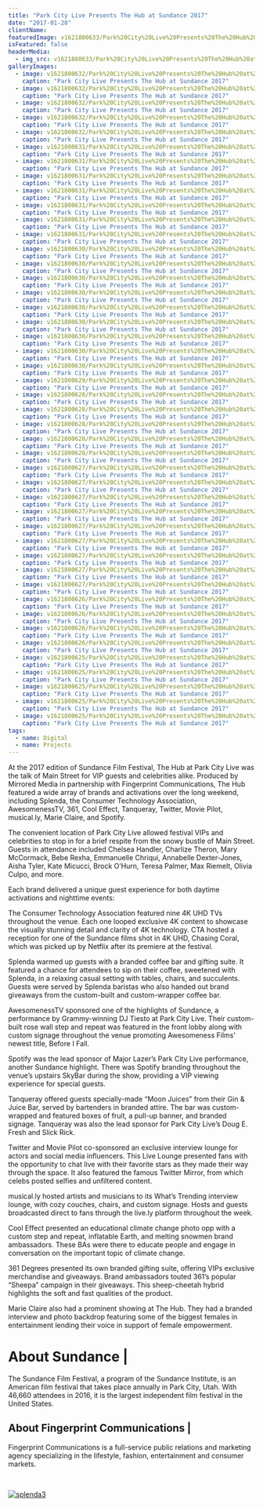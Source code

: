 ```yaml
---
title: "Park City Live Presents The Hub at Sundance 2017"
date: "2017-01-28"
clientName: 
featuredImage: v1621800633/Park%20City%20Live%20Presents%20The%20Hub%20at%20Sundance%202017/632273526-768x512_ekaqyj.jpg
isFeatured: false
headerMedia:
  - img_src: v1621800633/Park%20City%20Live%20Presents%20The%20Hub%20at%20Sundance%202017/632273526-768x512_ekaqyj.jpg
galleryImages:
  - image: v1621800632/Park%20City%20Live%20Presents%20The%20Hub%20at%20Sundance%202017/361x2_b12zfr.jpg
    caption: "Park City Live Presents The Hub at Sundance 2017"
  - image: v1621800632/Park%20City%20Live%20Presents%20The%20Hub%20at%20Sundance%202017/632273534-768x512_pqeq0a.jpg
    caption: "Park City Live Presents The Hub at Sundance 2017"
  - image: v1621800632/Park%20City%20Live%20Presents%20The%20Hub%20at%20Sundance%202017/632273538-768x512_esnidl.jpg
    caption: "Park City Live Presents The Hub at Sundance 2017"
  - image: v1621800632/Park%20City%20Live%20Presents%20The%20Hub%20at%20Sundance%202017/361_gnvdiu.jpg
    caption: "Park City Live Presents The Hub at Sundance 2017"
  - image: v1621800632/Park%20City%20Live%20Presents%20The%20Hub%20at%20Sundance%202017/632273546-768x512_nffbjx.jpg
    caption: "Park City Live Presents The Hub at Sundance 2017"
  - image: v1621800631/Park%20City%20Live%20Presents%20The%20Hub%20at%20Sundance%202017/632273570-768x512_v8dgsf.jpg
    caption: "Park City Live Presents The Hub at Sundance 2017"
  - image: v1621800631/Park%20City%20Live%20Presents%20The%20Hub%20at%20Sundance%202017/632273554-768x512_zmx68e.jpg
    caption: "Park City Live Presents The Hub at Sundance 2017"
  - image: v1621800631/Park%20City%20Live%20Presents%20The%20Hub%20at%20Sundance%202017/632405822-768x436_jgoqgs.jpg
    caption: "Park City Live Presents The Hub at Sundance 2017"
  - image: v1621800631/Park%20City%20Live%20Presents%20The%20Hub%20at%20Sundance%202017/632397884-683x1024_e2zg5d.jpg
    caption: "Park City Live Presents The Hub at Sundance 2017"
  - image: v1621800631/Park%20City%20Live%20Presents%20The%20Hub%20at%20Sundance%202017/632397896-768x512_p5gcwx.jpg
    caption: "Park City Live Presents The Hub at Sundance 2017"
  - image: v1621800631/Park%20City%20Live%20Presents%20The%20Hub%20at%20Sundance%202017/632405842-768x512_tgsowu.jpg
    caption: "Park City Live Presents The Hub at Sundance 2017"
  - image: v1621800631/Park%20City%20Live%20Presents%20The%20Hub%20at%20Sundance%202017/632405838-768x512_xn7r1h.jpg
    caption: "Park City Live Presents The Hub at Sundance 2017"
  - image: v1621800630/Park%20City%20Live%20Presents%20The%20Hub%20at%20Sundance%202017/632405852-768x512_cfddqg.jpg
    caption: "Park City Live Presents The Hub at Sundance 2017"
  - image: v1621800630/Park%20City%20Live%20Presents%20The%20Hub%20at%20Sundance%202017/632601696-768x512_wycdcv.jpg
    caption: "Park City Live Presents The Hub at Sundance 2017"
  - image: v1621800630/Park%20City%20Live%20Presents%20The%20Hub%20at%20Sundance%202017/632601602-768x512_mfctgr.jpg
    caption: "Park City Live Presents The Hub at Sundance 2017"
  - image: v1621800630/Park%20City%20Live%20Presents%20The%20Hub%20at%20Sundance%202017/632602212-768x512_rl1nnf.jpg
    caption: "Park City Live Presents The Hub at Sundance 2017"
  - image: v1621800630/Park%20City%20Live%20Presents%20The%20Hub%20at%20Sundance%202017/693849393_MK_0825_E8B23FBEB18D463FE007C5B7EA0115FF-682x1024_wsbuyb.jpg
    caption: "Park City Live Presents The Hub at Sundance 2017"
  - image: v1621800630/Park%20City%20Live%20Presents%20The%20Hub%20at%20Sundance%202017/693849393_MK_0805_EF88F5E3B5A67E33004E31E9871B9DC1-768x511_iccgvz.jpg
    caption: "Park City Live Presents The Hub at Sundance 2017"
  - image: v1621800630/Park%20City%20Live%20Presents%20The%20Hub%20at%20Sundance%202017/693849393_MK_0853_BE921A496059538238F660E868E422E7-682x1024_piwa6i.jpg
    caption: "Park City Live Presents The Hub at Sundance 2017"
  - image: v1621800630/Park%20City%20Live%20Presents%20The%20Hub%20at%20Sundance%202017/693849393_MK_6908_5A7BD9B37984106A9BFCDF17BF2717E0-682x1024_irlalb.jpg
    caption: "Park City Live Presents The Hub at Sundance 2017"
  - image: v1621800630/Park%20City%20Live%20Presents%20The%20Hub%20at%20Sundance%202017/693849393_MK_9584_E6BA4C9C36B4CEDE366002F06ACA2DA0-768x511_lgr2aq.jpg
    caption: "Park City Live Presents The Hub at Sundance 2017"
  - image: v1621800629/Park%20City%20Live%20Presents%20The%20Hub%20at%20Sundance%202017/693849393_MK_9754_93C7F65A8A95A0FF1C91E519532E1B2C-682x1024_u5tjbw.jpg
    caption: "Park City Live Presents The Hub at Sundance 2017"
  - image: v1621800628/Park%20City%20Live%20Presents%20The%20Hub%20at%20Sundance%202017/693849393_MK_9827_83EBE58BBDB026A16131840F7D2185BE-768x511_v2v3yv.jpg
    caption: "Park City Live Presents The Hub at Sundance 2017"
  - image: v1621800628/Park%20City%20Live%20Presents%20The%20Hub%20at%20Sundance%202017/693849393_MK_9899_CCA54105AEF39373BE49EE6ACAB5CCB1-768x511_vztzrv.jpg
    caption: "Park City Live Presents The Hub at Sundance 2017"
  - image: v1621800628/Park%20City%20Live%20Presents%20The%20Hub%20at%20Sundance%202017/693849393_MK_9920_C257FEA69AC1130299F7BED6CA0BFA0E-1-768x511_m5uvxo.jpg
    caption: "Park City Live Presents The Hub at Sundance 2017"
  - image: v1621800628/Park%20City%20Live%20Presents%20The%20Hub%20at%20Sundance%202017/693849393_MK_9983_A2A907A03CBAB1F4E67AA0940605EB41-768x511_uej5w4.jpg
    caption: "Park City Live Presents The Hub at Sundance 2017"
  - image: v1621800628/Park%20City%20Live%20Presents%20The%20Hub%20at%20Sundance%202017/cool-effect-marie-claire--768x511_wltlfr.jpg
    caption: "Park City Live Presents The Hub at Sundance 2017"
  - image: v1621800627/Park%20City%20Live%20Presents%20The%20Hub%20at%20Sundance%202017/CTA_pktkfc.jpg
    caption: "Park City Live Presents The Hub at Sundance 2017"
  - image: v1621800627/Park%20City%20Live%20Presents%20The%20Hub%20at%20Sundance%202017/CTA2_apgpnp.jpg
    caption: "Park City Live Presents The Hub at Sundance 2017"
  - image: v1621800627/Park%20City%20Live%20Presents%20The%20Hub%20at%20Sundance%202017/marie-_cc0j1p.jpg
    caption: "Park City Live Presents The Hub at Sundance 2017"
  - image: v1621800627/Park%20City%20Live%20Presents%20The%20Hub%20at%20Sundance%202017/Cool-Effect_efxx6o.jpg
    caption: "Park City Live Presents The Hub at Sundance 2017"
  - image: v1621800627/Park%20City%20Live%20Presents%20The%20Hub%20at%20Sundance%202017/693849393_MK_9990_FE7E8A0ADEAD0343BE50F240781C12FD-768x511_ts70ux.jpg
    caption: "Park City Live Presents The Hub at Sundance 2017"
  - image: v1621800627/Park%20City%20Live%20Presents%20The%20Hub%20at%20Sundance%202017/marie-claire-_a9tqrv.jpg
    caption: "Park City Live Presents The Hub at Sundance 2017"
  - image: v1621800627/Park%20City%20Live%20Presents%20The%20Hub%20at%20Sundance%202017/693849393_MK_9944_51A479E7D0B6A8DAD7AEC84BCF6319F6-768x511_iz66hn.jpg
    caption: "Park City Live Presents The Hub at Sundance 2017"
  - image: v1621800627/Park%20City%20Live%20Presents%20The%20Hub%20at%20Sundance%202017/marie2_def9h2.jpg
    caption: "Park City Live Presents The Hub at Sundance 2017"
  - image: v1621800627/Park%20City%20Live%20Presents%20The%20Hub%20at%20Sundance%202017/632602222-768x512_n4zb4i.jpg
    caption: "Park City Live Presents The Hub at Sundance 2017"
  - image: v1621800626/Park%20City%20Live%20Presents%20The%20Hub%20at%20Sundance%202017/marie4_vwbhku.jpg
    caption: "Park City Live Presents The Hub at Sundance 2017"
  - image: v1621800626/Park%20City%20Live%20Presents%20The%20Hub%20at%20Sundance%202017/musical.ly__enysu8.jpg
    caption: "Park City Live Presents The Hub at Sundance 2017"
  - image: v1621800626/Park%20City%20Live%20Presents%20The%20Hub%20at%20Sundance%202017/693849393_MK_0663_365CE0C59416384EECD2E21141DA7236-682x1024_wzwwlz.jpg
    caption: "Park City Live Presents The Hub at Sundance 2017"
  - image: v1621800626/Park%20City%20Live%20Presents%20The%20Hub%20at%20Sundance%202017/musicallyx2_tkneuc.jpg
    caption: "Park City Live Presents The Hub at Sundance 2017"
  - image: v1621800625/Park%20City%20Live%20Presents%20The%20Hub%20at%20Sundance%202017/Splenda-768x1006_ku529t.jpg
    caption: "Park City Live Presents The Hub at Sundance 2017"
  - image: v1621800625/Park%20City%20Live%20Presents%20The%20Hub%20at%20Sundance%202017/The-Hub_zyrmcg.jpg
    caption: "Park City Live Presents The Hub at Sundance 2017"
  - image: v1621800625/Park%20City%20Live%20Presents%20The%20Hub%20at%20Sundance%202017/Splenda2_wmdodx.jpg
    caption: "Park City Live Presents The Hub at Sundance 2017"
  - image: v1621800625/Park%20City%20Live%20Presents%20The%20Hub%20at%20Sundance%202017/twitter-mirror2_ygmqxq.jpg
    caption: "Park City Live Presents The Hub at Sundance 2017"
  - image: v1621800625/Park%20City%20Live%20Presents%20The%20Hub%20at%20Sundance%202017/splenda3_cnhxud.jpg
    caption: "Park City Live Presents The Hub at Sundance 2017"
tags:
  - name: Digital
  - name: Projects
---
```


At the 2017 edition of Sundance Film Festival, The Hub at Park City Live was the talk of Main Street for VIP guests and celebrities alike. Produced by Mirrored Media in partnership with Fingerprint Communications, The Hub featured a wide array of brands and activations over the long weekend, including Splenda, the Consumer Technology Association, AwesomenessTV, 361, Cool Effect, Tanqueray, Twitter, Movie Pilot, musical.ly, Marie Claire, and Spotify.

The convenient location of Park City Live allowed festival VIPs and celebrities to stop in for a brief respite from the snowy bustle of Main Street. Guests in attendance included Chelsea Handler, Charlize Theron, Mary McCormack, Bebe Rexha, Emmanuelle Chriqui, Annabelle Dexter-Jones, Aisha Tyler, Kate Micucci, Brock O’Hurn, Teresa Palmer, Max Riemelt, Olivia Culpo, and more.

Each brand delivered a unique guest experience for both daytime activations and nighttime events:

The Consumer Technology Association featured nine 4K UHD TVs throughout the venue. Each one looped exclusive 4K content to showcase the visually stunning detail and clarity of 4K technology. CTA hosted a reception for one of the Sundance films shot in 4K UHD, Chasing Coral, which was picked up by Netflix after its premiere at the festival. 

Splenda warmed up guests with a branded coffee bar and gifting suite. It featured a chance for attendees to sip on their coffee, sweetened with Splenda, in a relaxing casual setting with tables, chairs, and succulents. Guests were served by Splenda baristas who also handed out brand giveaways from the custom-built and custom-wrapper coffee bar.

AwesomenessTV sponsored one of the highlights of Sundance, a performance by Grammy-winning DJ Tiesto at Park City Live. Their custom-built rose wall step and repeat was featured in the front lobby along with custom signage throughout the venue promoting Awesomeness Films’ newest title, Before I Fall. 

Spotify was the lead sponsor of Major Lazer’s Park City Live performance, another Sundance highlight. There was Spotify branding throughout the venue’s upstairs SkyBar during the show, providing a VIP viewing experience for special guests.

Tanqueray offered guests specially-made “Moon Juices” from their Gin & Juice Bar, served by bartenders in branded attire. The bar was custom-wrapped and featured boxes of fruit, a pull-up banner, and branded signage. Tanqueray was also the lead sponsor for Park City Live’s Doug E. Fresh and Slick Rick.

Twitter and Movie Pilot co-sponsored an exclusive interview lounge for actors and social media influencers. This Live Lounge presented fans with the opportunity to chat live with their favorite stars as they made their way through the space. It also featured the famous Twitter Mirror, from which celebs posted selfies and unfiltered content. 

musical.ly hosted artists and musicians to its What’s Trending interview lounge, with cozy couches, chairs, and custom signage. Hosts and guests broadcasted direct to fans through the live.ly platform throughout the week. 

Cool Effect presented an educational climate change photo opp with a custom step and repeat, inflatable Earth, and melting snowmen brand ambassadors. These BAs were there to educate people and engage in conversation on the important topic of climate change. 

361 Degrees presented its own branded gifting suite, offering VIPs exclusive merchandise and giveaways. Brand ambassadors touted 361’s popular “Sheepa” campaign in their giveaways. This sheep-cheetah hybrid highlights the soft and fast qualities of the product. 

Marie Claire also had a prominent showing at The Hub. They had a branded interview and photo backdrop featuring some of the biggest females in entertainment lending their voice in support of female empowerment.

# About Sundance |

The Sundance Film Festival, a program of the Sundance Institute, is an American film festival that takes place annually in Park City, Utah. With 46,660 attendees in 2016, it is the largest independent film festival in the United States.

## About Fingerprint Communications |

Fingerprint Communications is a full-service public relations and marketing agency specializing in the lifestyle, fashion, entertainment and consumer markets.

 

[![splenda3](http://www.mirroredmedia.com/wp-content/uploads/2017/02/splenda3.jpg)](http://www.mirroredmedia.com/wp-content/uploads/2017/02/splenda3.jpg)
